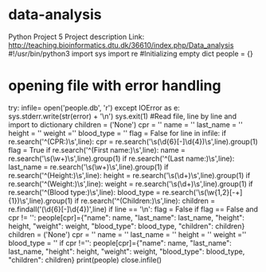 # data-analysis
Python Project 5
Project description Link: http://teaching.bioinformatics.dtu.dk/36610/index.php/Data_analysis
#!/usr/bin/python3
import sys
import re
#Initializing empty dict
people = {}
# opening file with error handling
try:
	infile=  open('people.db', 'r')
except IOError as e:
	sys.stderr.write(str(error) + '\n')
	sys.exit(1)
#Read file, line by line and import to dictionary 
children = ('None')
cpr = ''
name = ''
last_name = ''
height = ''
weight =''
blood_type = ''
flag = False
for line in infile:
	if re.search('^(CPR:)\s',line):
		cpr = re.search('\s(\d{6}[-]\d{4})\s',line).group(1)
		flag = True
	if re.search('^(First name:)\s',line):
		name = re.search('\s(\w+)\s',line).group(1)
	if re.search('^(Last name:)\s',line):
		last_name = re.search('\s(\w+)\s',line).group(1)
	if re.search('^(Height:)\s',line):
		height = re.search('\s(\d+)\s',line).group(1)
	if re.search('^(Weight:)\s',line):
		weight = re.search('\s(\d+)\s',line).group(1)
	if re.search('^(Blood type:)\s',line):
		blood_type = re.search('\s(\w{1,2}[-+]{1})\s',line).group(1)
	if re.search('^(Children:)\s',line):
		children = re.findall('(\d{6}[-]\d{4})',line)
	if line == '\n':
		flag = False
	if flag == False and cpr != '': 
		people[cpr]={"name": name, "last_name": last_name, "height": height, "weight": weight, "blood_type": blood_type, "children": children}
		children = ('None')
		cpr = ''
		name = ''
		last_name = ''
		height = ''
		weight =''
		blood_type = ''
if cpr !='':
	people[cpr]={"name": name, "last_name": last_name, "height": height, "weight": weight, "blood_type": blood_type, "children": children}
print(people)
close.infile()
